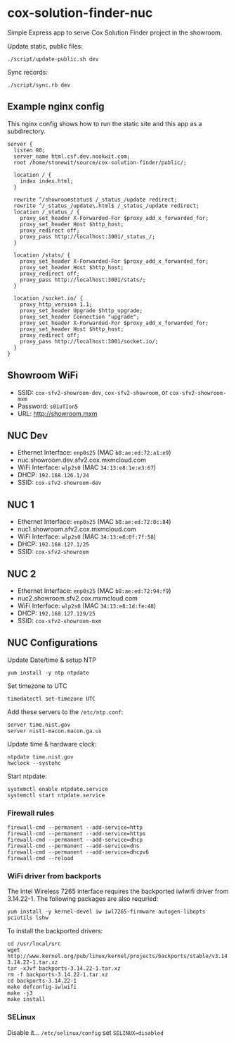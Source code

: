 # cox-solution-finder-nuc

Simple Express app to serve Cox Solution Finder project in the showroom.

Update static, public files:

    ./script/update-public.sh dev

Sync records:

    ./script/sync.rb dev

## Example nginx config

This nginx config shows how to run the static site and this app as a subdirectory.

    server {
      listen 80;
      server_name html.csf.dev.nookwit.com;
      root /home/stonewit/source/cox-solution-finder/public/;

      location / {
        index index.html;
      }

      rewrite ^/showroomstatus$ /_status_/update redirect;
      rewrite ^/_status_/update\.html$ /_status_/update redirect;
      location /_status_/ {
        proxy_set_header X-Forwarded-For $proxy_add_x_forwarded_for;
        proxy_set_header Host $http_host;
        proxy_redirect off;
        proxy_pass http://localhost:3001/_status_/;
      }

      location /stats/ {
        proxy_set_header X-Forwarded-For $proxy_add_x_forwarded_for;
        proxy_set_header Host $http_host;
        proxy_redirect off;
        proxy_pass http://localhost:3001/stats/;
      }

      location /socket.io/ {
        proxy_http_version 1.1;
        proxy_set_header Upgrade $http_upgrade;
        proxy_set_header Connection "upgrade";
        proxy_set_header X-Forwarded-For $proxy_add_x_forwarded_for;
        proxy_set_header Host $http_host;
        proxy_redirect off;
        proxy_pass http://localhost:3001/socket.io/;
      }
    }

## Showroom WiFi

* SSID: `cox-sfv2-showroom-dev`, `cox-sfv2-showroom`, or `cox-sfv2-showroom-mxm`
* Password: `s01uTIon5`
* URL: http://showroom.mxm

## NUC Dev

* Ethernet Interface: `enp0s25` (MAC `b8:ae:ed:72:a1:e9`)
* nuc.showroom.dev.sfv2.cox.mxmcloud.com
* WiFi Interface: `wlp2s0` (MAC `34:13:e8:1e:e3:67`)
* DHCP: `192.168.126.1/24`
* SSID: `cox-sfv2-showroom-dev`


## NUC 1

* Ethernet Interface: `enp0s25` (MAC `b8:ae:ed:72:0c:84`)
* nuc1.showroom.sfv2.cox.mxmcloud.com
* WiFi Interface: `wlp2s0` (MAC `34:13:e8:0f:7f:58`)
* DHCP: `192.168.127.1/25`
* SSID: `cox-sfv2-showroom`

## NUC 2

* Ethernet Interface: `enp0s25` (MAC `b8:ae:ed:72:94:f9`)
* nuc2.showroom.sfv2.cox.mxmcloud.com
* WiFi Interface: `wlp2s0` (MAC `34:13:e8:1d:fe:48`)
* DHCP: `192.168.127.129/25`
* SSID: `cox-sfv2-showroom-mxm`

## NUC Configurations

Update Date/time & setup NTP

    yum install -y ntp ntpdate

Set timezone to UTC

    timedatectl set-timezone UTC

Add these servers to the `/etc/ntp.conf`:

    server time.nist.gov
    server nist1-macon.macon.ga.us

Update time & hardware clock:

    ntpdate time.nist.gov
    hwclock --systohc

Start ntpdate:

    systemctl enable ntpdate.service
    systemctl start ntpdate.service

### Firewall rules

    firewall-cmd --permanent --add-service=http
    firewall-cmd --permanent --add-service=https
    firewall-cmd --permanent --add-service=dhcp
    firewall-cmd --permanent --add-service=dns
    firewall-cmd --permanent --add-service=dhcpv6
    firewall-cmd --reload

### WiFi driver from backports

The Intel Wireless 7265 interface requires the backported iwlwifi driver from 3.14.22-1.  The
following packages are also requried:

    yum install -y kernel-devel iw iwl7265-firmware autogen-libopts pciutils lshw

To install the backported drivers:

    cd /usr/local/src
    wget http://www.kernel.org/pub/linux/kernel/projects/backports/stable/v3.14.22/backports-3.14.22-1.tar.xz
    tar -xJvf backports-3.14.22-1.tar.xz
    rm -f backports-3.14.22-1.tar.xz
    cd backports-3.14.22-1
    make defconfig-iwlwifi
    make -j3
    make install

### SELinux

Disable it... `/etc/selinux/config` set `SELINUX=disabled`
